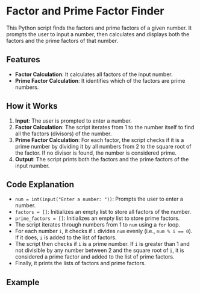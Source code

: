# Factor and Prime Factor Finder

This Python script finds the factors and prime factors of a given number. It prompts the user to input a number, then calculates and displays both the factors and the prime factors of that number.

## Features

- **Factor Calculation**: It calculates all factors of the input number.
- **Prime Factor Calculation**: It identifies which of the factors are prime numbers.

## How it Works

1. **Input**: The user is prompted to enter a number.
2. **Factor Calculation**: The script iterates from 1 to the number itself to find all the factors (divisors) of the number.
3. **Prime Factor Calculation**: For each factor, the script checks if it is a prime number by dividing it by all numbers from 2 to the square root of the factor. If no divisor is found, the number is considered prime.
4. **Output**: The script prints both the factors and the prime factors of the input number.

## Code Explanation

- `num = int(input("Enter a number: "))`: Prompts the user to enter a number.
- `factors = []`: Initializes an empty list to store all factors of the number.
- `prime_factors = []`: Initializes an empty list to store prime factors.
- The script iterates through numbers from 1 to `num` using a `for` loop.
- For each number `i`, it checks if `i` divides `num` evenly (i.e., `num % i == 0`). If it does, `i` is added to the list of factors.
- The script then checks if `i` is a prime number. If `i` is greater than 1 and not divisible by any number between 2 and the square root of `i`, it is considered a prime factor and added to the list of prime factors.
- Finally, it prints the lists of factors and prime factors.

## Example